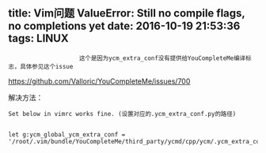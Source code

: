 title: Vim问题 ValueError: Still no compile flags, no completions yet
date: 2016-10-19 21:53:36
tags: LINUX
---


						这个是因为ycm_extra_conf没有提供给YouCompleteMe编译标志，具体参见这个issue
https://github.com/Valloric/YouCompleteMe/issues/700


解决方法：

	Set below in vimrc works fine. (设置对应的.ycm_extra_conf.py的路径)
	

	let g:ycm_global_ycm_extra_conf = '/root/.vim/bundle/YouCompleteMe/third_party/ycmd/cpp/ycm/.ycm_extra_conf.py' 

                                   